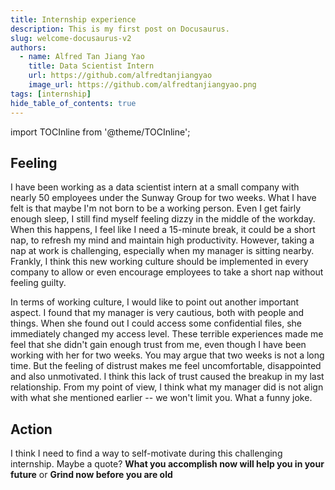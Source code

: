 ```yaml
---
title: Internship experience
description: This is my first post on Docusaurus.
slug: welcome-docusaurus-v2
authors:
  - name: Alfred Tan Jiang Yao
    title: Data Scientist Intern
    url: https://github.com/alfredtanjiangyao
    image_url: https://github.com/alfredtanjiangyao.png
tags: [internship]
hide_table_of_contents: true
---
```


import TOCInline from '@theme/TOCInline';

<TOCInline toc={toc} />

## Feeling

I have been working as a data scientist intern at a small company with nearly 50 employees under the Sunway Group for two weeks. What I have felt is that maybe I'm not born to be a working person. Even I get fairly enough sleep, I still find myself feeling dizzy in the middle of the workday. When this happens, I feel like I need a 15-minute break, it could be a short nap, to refresh my mind and maintain high productivity. However, taking a nap at work is challenging, especially when my manager is sitting nearby. Frankly, I think this new working culture should be implemented in every company to allow or even encourage employees to take a short nap without feeling guilty. 

In terms of working culture, I would like to point out another important aspect. I found that my manager is very cautious, both with people and things. When she found out I could access some confidential files, she immediately changed my access level. These terrible experiences made me feel that she didn't gain enough trust from me, even though I have been working with her for two weeks. You may argue that two weeks is not a long time. But the feeling of distrust makes me feel uncomfortable, disappointed and also unmotivated. I think this lack of trust caused the breakup in my last relationship. From my point of view, I think what my manager did is not align with what she mentioned earlier -- we won't limit you. What a funny joke.

## Action

I think I need to find a way to self-motivate during this challenging internship. Maybe a quote? **What you accomplish now will help you in your future** or **Grind now before you are old**



